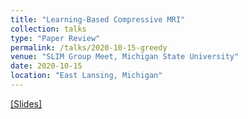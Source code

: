 ```yaml
---
title: "Learning-Based Compressive MRI"
collection: talks
type: "Paper Review"
permalink: /talks/2020-10-15-greedy
venue: "SLIM Group Meet, Michigan State University"
date: 2020-10-15
location: "East Lansing, Michigan"
---
```


[[Slides]](/files/2020_10_15_Siddhant_Greedy_Algorithm.pdf)
